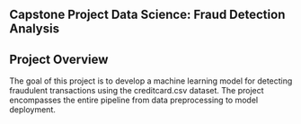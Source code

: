 ## Capstone Project Data Science: Fraud Detection Analysis

## Project Overview

The goal of this project is to develop a machine learning model for detecting fraudulent transactions using the creditcard.csv dataset. The project encompasses the entire pipeline from data preprocessing to model deployment.
